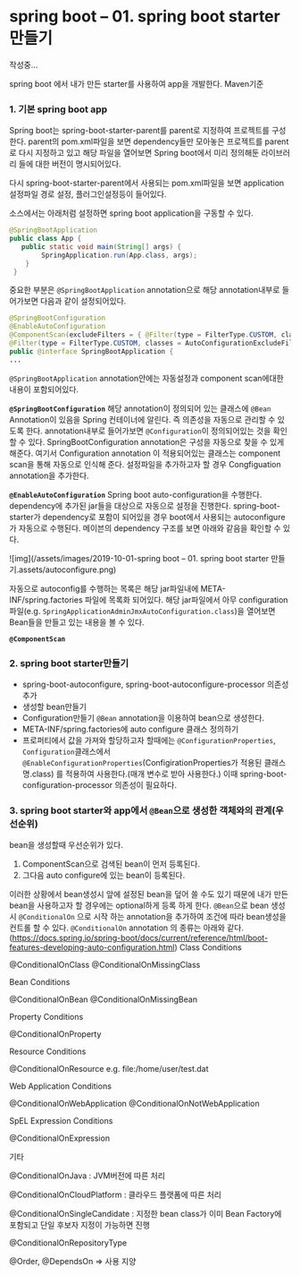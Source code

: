 # spring boot – 01. spring boot starter 만들기



작성중…

spring boot 에서 내가 만든 starter를 사용하여 app을 개발한다.
Maven기준

### 1. 기본 spring boot app

Spring boot는 spring-boot-starter-parent를 parent로 지정하여 프로젝트를 구성한다.
parent의 pom.xml파일을 보면 dependency들만 모아놓은 프로젝트를 parent로 다시 지정하고 있고 해당 파일을 열어보면 Spring boot에서 미리 정의해둔 라이브러리 들에 대한 버전이 명시되어있다.

다시 spring-boot-starter-parent에서 사용되는 pom.xml파일을 보면 application설정파일 경로 설정, 플러그인설정등이 들어있다.

소스에서는 아래처럼 설정하면 spring boot application을 구동할 수 있다.

```java
@SpringBootApplication
public class App {
   public static void main(String[] args) {
        SpringApplication.run(App.class, args);
    }
 }
```



중요한 부분은 `@SpringBootApplication` annotation으로 해당 annotation내부로 들어가보면 다음과 같이 설정되어있다.

```java
@SpringBootConfiguration
@EnableAutoConfiguration
@ComponentScan(excludeFilters = { @Filter(type = FilterType.CUSTOM, classes = TypeExcludeFilter.class),
@Filter(type = FilterType.CUSTOM, classes = AutoConfigurationExcludeFilter.class) })
public @interface SpringBootApplication {
...
```





`@SpringBootApplication` annotation안에는 자동설정과 component scan에대한 내용이 포함되어있다.

**`@SpringBootConfiguration`**
해당 annotation이 정의되어 있는 클래스에 `@Bean` Annotation이 있음을 Spring 컨테이너에 알린다. 즉 의존성을 자동으로 관리할 수 있도록 한다.
annotation내부로 들어가보면 `@Configuration`이 정의되어있는 것을 확인 할 수 있다. SpringBootConfiguration annotation은 구성을 자동으로 찾을 수 있게 해준다.
여기서 Configuration annotation 이 적용되어있는 클래스는 component scan을 통해 자동으로 인식해 준다.
설정파일을 추가하고자 할 경우 Congfiguation annotation을 추가한다.

**`@EnableAutoConfiguration`**
Spring boot auto-configuration을 수행한다.
dependency에 추가된 jar들을 대상으로 자동으로 설정을 진행한다.
spring-boot-starter가 dependency로 포함이 되어있을 경우 boot에서 사용되는 autoconfigure가 자동으로 수행된다. 메이븐의 dependency 구조를 보면 아래와 같음을 확인할 수 있다.

![img](/assets/images/2019-10-01-spring boot – 01. spring boot starter 만들기.assets/autoconfigure.png)

자동으로 autoconfig를 수행하는 목록은 해당 jar파일내에 META-INF/spring.factories 파일에 목록화 되어있다.
해당 jar파일에서 아무 configuration파일(e.g. `SpringApplicationAdminJmxAutoConfiguration.class`)을 열어보면 Bean들을 만들고 있는 내용을 볼 수 있다.

**`@ComponentScan`**

### 2. spring boot starter만들기

- spring-boot-autoconfigure, spring-boot-autoconfigure-processor 의존성 추가
- 생성할 bean만들기
- Configuration만들기
  `@Bean` annotation을 이용하여 bean으로 생성한다.
- META-INF/spring.factories에 auto configure 클래스 정의하기
- 프로퍼티에서 값을 가져와 할당하고자 할때에는 `@ConfigurationProperties`, `Configuration`클래스에서 `@EnableConfigurationProperties`(ConfigirationProperties가 적용된 클래스명.class) 를 적용하여 사용한다.(매개 변수로 받아 사용한다.)
  이때 spring-boot-configuration-processor 의존성이 필요하다.

### 3. spring boot starter와 app에서 `@Bean`으로 생성한 객체와의 관계(우선순위)

bean을 생성할때 우선순위가 있다.

1. ComponentScan으로 검색된 bean이 먼저 등록된다.
2. 그다음 auto configure에 있는 bean이 등록된다.

이러한 상황에서 bean생성시 앞에 설정된 bean을 덮어 쓸 수도 있기 때문에 내가 만든 bean을 사용하고자 할 경우에는 optional하게 등록 하게 한다.
`@Bean`으로 bean 생성시 `@ConditionalOn` 으로 시작 하는 annotation을 추가하여 조건에 따라 bean생성을 컨트롤 할 수 있다.
`@ConditionalOn` annotation 의 종류는 아래와 같다.
(https://docs.spring.io/spring-boot/docs/current/reference/html/boot-features-developing-auto-configuration.html)
Class Conditions

@ConditionalOnClass
@ConditionalOnMissingClass

Bean Conditions

@ConditionalOnBean
@ConditionalOnMissingBean

Property Conditions

@ConditionalOnProperty

Resource Conditions

@ConditionalOnResource
e.g. file:/home/user/test.dat

Web Application Conditions

@ConditionalOnWebApplication
@ConditionalOnNotWebApplication

SpEL Expression Conditions

@ConditionalOnExpression

기타

@ConditionalOnJava : JVM버전에 따른 처리

@ConditionalOnCloudPlatform : 클라우드 플랫폼에 따른 처리

@ConditionalOnSingleCandidate : 지정한 bean class가 이미 Bean Factory에 포함되고 단일 후보자 지정이 가능하면 진행

@ConditionalOnRepositoryType

@Order, @DependsOn => 사용 지양